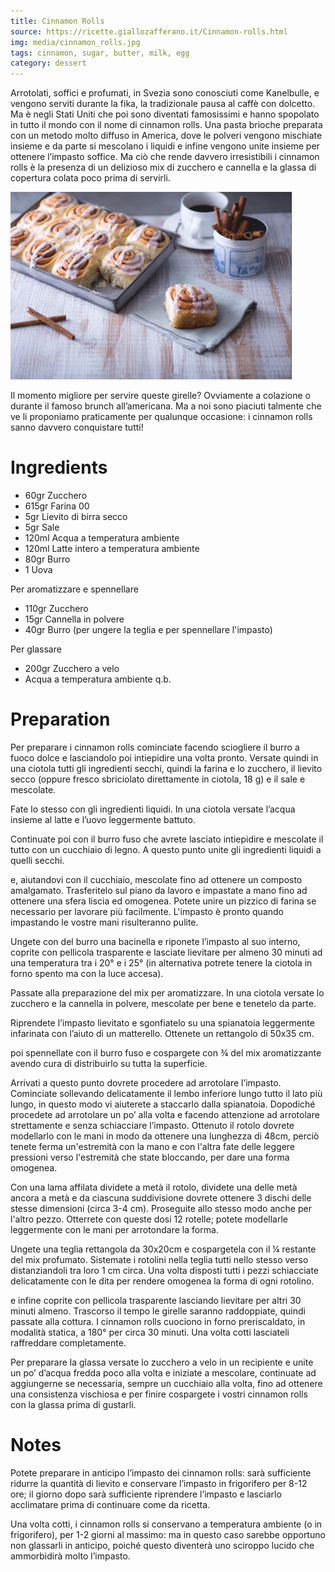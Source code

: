 ```yaml
---
title: Cinnamon Rolls
source: https://ricette.giallozafferano.it/Cinnamon-rolls.html
img: media/cinnamon_rolls.jpg
tags: cinnamon, sugar, butter, milk, egg
category: dessert
---
```


Arrotolati, soffici e profumati, in Svezia sono conosciuti come Kanelbulle, e vengono serviti durante la fika, la tradizionale pausa al caffè con dolcetto. Ma è negli Stati Uniti che poi sono diventati famosissimi e hanno spopolato in tutto il mondo con il nome di cinnamon rolls. Una pasta brioche preparata con un metodo molto diffuso in America, dove le polveri vengono mischiate insieme e da parte si mescolano i liquidi e infine vengono unite insieme per ottenere l’impasto soffice. Ma ciò che rende davvero irresistibili i cinnamon rolls è la presenza di un delizioso mix di zucchero e cannella e la glassa di copertura colata poco prima di servirli.

![Cinnamon Rolls](media/cinnamon_rolls.jpg)

Il momento migliore per servire queste girelle? Ovviamente a colazione o durante il famoso brunch all’americana. Ma a noi sono piaciuti talmente che ve li proponiamo praticamente per qualunque occasione: i cinnamon rolls sanno davvero conquistare tutti!

Ingredients
===========

* 60gr Zucchero
* 615gr Farina 00
* 5gr Lievito di birra secco
* 5gr Sale
* 120ml Acqua a temperatura ambiente
* 120ml Latte intero a temperatura ambiente
* 80gr Burro
* 1 Uova

Per aromatizzare e spennellare

* 110gr Zucchero
* 15gr Cannella in polvere
* 40gr Burro (per ungere la teglia e per spennellare l'impasto)

Per glassare

* 200gr Zucchero a velo
* Acqua a temperatura ambiente q.b. 

Preparation
===========

Per preparare i cinnamon rolls cominciate facendo sciogliere il burro a fuoco dolce e lasciandolo poi intiepidire una volta pronto. Versate quindi in una ciotola tutti gli ingredienti secchi, quindi la farina e lo zucchero, il lievito secco (oppure fresco sbriciolato direttamente in ciotola, 18 g) e il sale e mescolate.

Fate lo stesso con gli ingredienti liquidi. In una ciotola versate l’acqua insieme al latte e l’uovo leggermente battuto.

Continuate poi con il burro fuso che avrete lasciato intiepidire e mescolate il tutto con un cucchiaio di legno. A questo punto unite gli ingredienti liquidi a quelli secchi.

e, aiutandovi con il cucchiaio, mescolate fino ad ottenere un composto amalgamato. Trasferitelo sul piano da lavoro e impastate a mano fino ad ottenere una sfera liscia ed omogenea. Potete unire un pizzico di farina se necessario per lavorare più facilmente. L'impasto è pronto quando impastando le vostre mani risulteranno pulite.

Ungete con del burro una bacinella e riponete l’impasto al suo interno, coprite con pellicola trasparente e lasciate lievitare per almeno 30 minuti ad una temperatura tra i 20° e i 25° (in alternativa potrete tenere la ciotola in forno spento ma con la luce accesa).

Passate alla preparazione del mix per aromatizzare. In una ciotola versate lo zucchero e la cannella in polvere, mescolate per bene e tenetelo da parte.

Riprendete l’impasto lievitato e sgonfiatelo su una spianatoia leggermente infarinata con l’aiuto di un matterello. Ottenete un rettangolo di 50x35 cm.

poi spennellate con il burro fuso e cospargete con ¾ del mix aromatizzante avendo cura di distribuirlo su tutta la superficie.

Arrivati a questo punto dovrete procedere ad arrotolare l’impasto. Cominciate sollevando delicatamente il lembo inferiore lungo tutto il lato più lungo, in questo modo vi aiuterete a staccarlo dalla spianatoia. Dopodiché procedete ad arrotolare un po’ alla volta e facendo attenzione ad arrotolare strettamente e senza schiacciare l’impasto. Ottenuto il rotolo dovrete modellarlo con le mani in modo da ottenere una lunghezza di 48cm, perciò tenete ferma un'estremità con la mano e con l'altra fate delle leggere pressioni verso l'estremità che state bloccando, per dare una forma omogenea.

Con una lama affilata dividete a metà il rotolo, dividete una delle metà ancora a metà e da ciascuna suddivisione dovrete ottenere 3 dischi delle stesse dimensioni (circa 3-4 cm). Proseguite allo stesso modo anche per l'altro pezzo. Otterrete con queste dosi 12 rotelle; potete modellarle leggermente con le mani per arrotondare la forma.

Ungete una teglia rettangola da 30x20cm e cospargetela con il ¼ restante del mix profumato. Sistemate i rotolini nella teglia tutti nello stesso verso distanziandoli tra loro 1 cm circa. Una volta disposti tutti i pezzi schiacciate delicatamente con le dita per rendere omogenea la forma di ogni rotolino.

e infine coprite con pellicola trasparente lasciando lievitare per altri 30 minuti almeno. Trascorso il tempo le girelle saranno raddoppiate, quindi passate alla cottura. I cinnamon rolls cuociono in forno preriscaldato, in modalità statica, a 180° per circa 30 minuti. Una volta cotti lasciateli raffreddare completamente.

Per preparare la glassa versate lo zucchero a velo in un recipiente e unite un po’ d’acqua fredda poco alla volta e iniziate a mescolare, continuate ad aggiungerne se necessaria, sempre un cucchiaio alla volta, fino ad ottenere una consistenza vischiosa e per finire cospargete i vostri cinnamon rolls con la glassa prima di gustarli.

Notes
=====

Potete preparare in anticipo l’impasto dei cinnamon rolls: sarà sufficiente ridurre la quantità di lievito e conservare l’impasto in frigorifero per 8-12 ore; il giorno dopo sarà sufficiente riprendere l’impasto e lasciarlo acclimatare prima di continuare come da ricetta.

Una volta cotti, i cinnamon rolls si conservano a temperatura ambiente (o in frigorifero), per 1-2 giorni al massimo: ma in questo caso sarebbe opportuno non glassarli in anticipo, poiché questo diventerà uno sciroppo lucido che ammorbidirà molto l’impasto.
